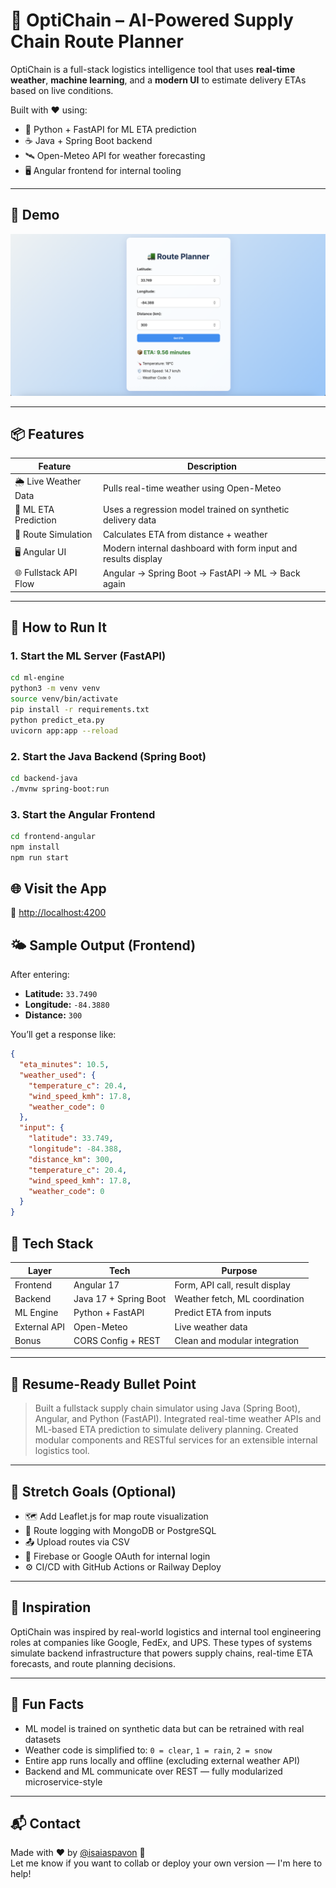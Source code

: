 # 🚛 OptiChain – AI-Powered Supply Chain Route Planner

OptiChain is a full-stack logistics intelligence tool that uses **real-time weather**, **machine learning**, and a **modern UI** to estimate delivery ETAs based on live conditions.

Built with ❤️ using:
- 🧠 Python + FastAPI for ML ETA prediction
- ☕ Java + Spring Boot backend
- 🛰️ Open-Meteo API for weather forecasting
- 🖥️ Angular frontend for internal tooling

---

## 📸 Demo

![OptiChain Screenshot](https://github.com/isaiaspavon/optichain/blob/dea7957c2ee1c9698eb80e586c1abf0fd2c5b504/optichain.png)

---

## 📦 Features

| Feature | Description |
|--------|-------------|
| 🌦️ Live Weather Data | Pulls real-time weather using Open-Meteo |
| 🧠 ML ETA Prediction | Uses a regression model trained on synthetic delivery data |
| 🚚 Route Simulation | Calculates ETA from distance + weather |
| 🖥️ Angular UI | Modern internal dashboard with form input and results display |
| 🌐 Fullstack API Flow | Angular → Spring Boot → FastAPI → ML → Back again |

---

## 🚀 How to Run It

### 1. Start the ML Server (FastAPI)
```bash
cd ml-engine
python3 -m venv venv
source venv/bin/activate
pip install -r requirements.txt
python predict_eta.py
uvicorn app:app --reload
```

### 2. Start the Java Backend (Spring Boot)

```bash
cd backend-java
./mvnw spring-boot:run
```

### 3. Start the Angular Frontend
```bash
cd frontend-angular
npm install
npm run start
```
## 🌐 Visit the App

📍 [http://localhost:4200](http://localhost:4200)

## 🌤️ Sample Output (Frontend)

After entering:

- **Latitude:** `33.7490`  
- **Longitude:** `-84.3880`  
- **Distance:** `300`

You’ll get a response like:

```json
{
  "eta_minutes": 10.5,
  "weather_used": {
    "temperature_c": 20.4,
    "wind_speed_kmh": 17.8,
    "weather_code": 0
  },
  "input": {
    "latitude": 33.749,
    "longitude": -84.388,
    "distance_km": 300,
    "temperature_c": 20.4,
    "wind_speed_kmh": 17.8,
    "weather_code": 0
  }
}
```

## 🧠 Tech Stack

| Layer         | Tech                     | Purpose                          |
|---------------|--------------------------|----------------------------------|
| Frontend      | Angular 17               | Form, API call, result display   |
| Backend       | Java 17 + Spring Boot    | Weather fetch, ML coordination   |
| ML Engine     | Python + FastAPI         | Predict ETA from inputs          |
| External API  | Open-Meteo               | Live weather data                |
| Bonus         | CORS Config + REST       | Clean and modular integration    |

---

## 💼 Resume-Ready Bullet Point

> Built a fullstack supply chain simulator using Java (Spring Boot), Angular, and Python (FastAPI). Integrated real-time weather APIs and ML-based ETA prediction to simulate delivery planning. Created modular components and RESTful services for an extensible internal logistics tool.

---

## 📌 Stretch Goals (Optional)

- 🗺️ Add Leaflet.js for map route visualization  
- 🧾 Route logging with MongoDB or PostgreSQL  
- 📤 Upload routes via CSV  
- 🔐 Firebase or Google OAuth for internal login  
- ⚙️ CI/CD with GitHub Actions or Railway Deploy

---

## 🧠 Inspiration

OptiChain was inspired by real-world logistics and internal tool engineering roles at companies like Google, FedEx, and UPS. These types of systems simulate backend infrastructure that powers supply chains, real-time ETA forecasts, and route planning decisions.

---

## 🧪 Fun Facts

- ML model is trained on synthetic data but can be retrained with real datasets  
- Weather code is simplified to: `0 = clear`, `1 = rain`, `2 = snow`  
- Entire app runs locally and offline (excluding external weather API)  
- Backend and ML communicate over REST — fully modularized microservice-style

---

## 📬 Contact

Made with ❤️ by [@isaiaspavon](https://github.com/isaiaspavon) 💪  
Let me know if you want to collab or deploy your own version — I'm here to help!
